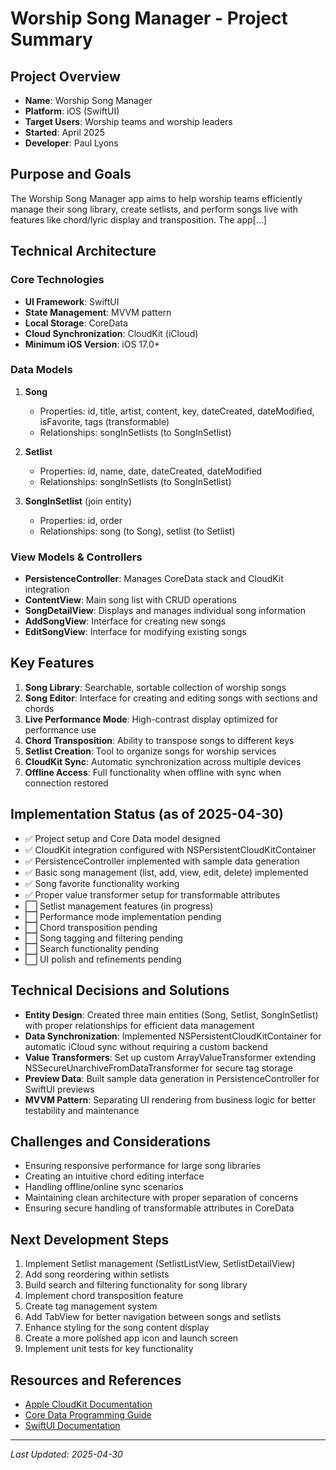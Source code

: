 # Worship Song Manager - Project Summary

## Project Overview
- **Name**: Worship Song Manager
- **Platform**: iOS (SwiftUI)
- **Target Users**: Worship teams and worship leaders
- **Started**: April 2025
- **Developer**: Paul Lyons

## Purpose and Goals
The Worship Song Manager app aims to help worship teams efficiently manage their song library, create setlists, and perform songs live with features like chord/lyric display and transposition. The app[...]

## Technical Architecture

### Core Technologies
- **UI Framework**: SwiftUI
- **State Management**: MVVM pattern
- **Local Storage**: CoreData
- **Cloud Synchronization**: CloudKit (iCloud)
- **Minimum iOS Version**: iOS 17.0+

### Data Models
1. **Song**
   - Properties: id, title, artist, content, key, dateCreated, dateModified, isFavorite, tags (transformable)
   - Relationships: songInSetlists (to SongInSetlist)

2. **Setlist**
   - Properties: id, name, date, dateCreated, dateModified
   - Relationships: songInSetlists (to SongInSetlist)

3. **SongInSetlist** (join entity)
   - Properties: id, order
   - Relationships: song (to Song), setlist (to Setlist)

### View Models & Controllers
- **PersistenceController**: Manages CoreData stack and CloudKit integration
- **ContentView**: Main song list with CRUD operations
- **SongDetailView**: Displays and manages individual song information
- **AddSongView**: Interface for creating new songs
- **EditSongView**: Interface for modifying existing songs

## Key Features
1. **Song Library**: Searchable, sortable collection of worship songs
2. **Song Editor**: Interface for creating and editing songs with sections and chords
3. **Live Performance Mode**: High-contrast display optimized for performance use
4. **Chord Transposition**: Ability to transpose songs to different keys
5. **Setlist Creation**: Tool to organize songs for worship services
6. **CloudKit Sync**: Automatic synchronization across multiple devices
7. **Offline Access**: Full functionality when offline with sync when connection restored

## Implementation Status (as of 2025-04-30)
- ✅ Project setup and Core Data model designed
- ✅ CloudKit integration configured with NSPersistentCloudKitContainer
- ✅ PersistenceController implemented with sample data generation
- ✅ Basic song management (list, add, view, edit, delete) implemented
- ✅ Song favorite functionality working
- ✅ Proper value transformer setup for transformable attributes
- ⬜️ Setlist management features (in progress)
- ⬜️ Performance mode implementation pending
- ⬜️ Chord transposition pending
- ⬜️ Song tagging and filtering pending
- ⬜️ Search functionality pending
- ⬜️ UI polish and refinements pending

## Technical Decisions and Solutions
- **Entity Design**: Created three main entities (Song, Setlist, SongInSetlist) with proper relationships for efficient data management
- **Data Synchronization**: Implemented NSPersistentCloudKitContainer for automatic iCloud sync without requiring a custom backend
- **Value Transformers**: Set up custom ArrayValueTransformer extending NSSecureUnarchiveFromDataTransformer for secure tag storage
- **Preview Data**: Built sample data generation in PersistenceController for SwiftUI previews
- **MVVM Pattern**: Separating UI rendering from business logic for better testability and maintenance

## Challenges and Considerations
- Ensuring responsive performance for large song libraries
- Creating an intuitive chord editing interface
- Handling offline/online sync scenarios
- Maintaining clean architecture with proper separation of concerns
- Ensuring secure handling of transformable attributes in CoreData

## Next Development Steps
1. Implement Setlist management (SetlistListView, SetlistDetailView)
2. Add song reordering within setlists
3. Build search and filtering functionality for song library
4. Implement chord transposition feature
5. Create tag management system
6. Add TabView for better navigation between songs and setlists
7. Enhance styling for the song content display
8. Create a more polished app icon and launch screen
9. Implement unit tests for key functionality

## Resources and References
- [Apple CloudKit Documentation](https://developer.apple.com/documentation/cloudkit)
- [Core Data Programming Guide](https://developer.apple.com/documentation/coredata)
- [SwiftUI Documentation](https://developer.apple.com/documentation/swiftui)

---
*Last Updated: 2025-04-30*
